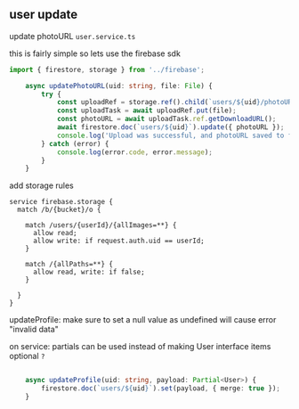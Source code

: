 ## user update

update photoURL `user.service.ts`

this is fairly simple so lets use the firebase sdk

```ts
import { firestore, storage } from '../firebase';

	async updatePhotoURL(uid: string, file: File) {
		try {
			const uploadRef = storage.ref().child(`users/${uid}/photoURL`);
			const uploadTask = await uploadRef.put(file);
			const photoURL = await uploadTask.ref.getDownloadURL();
			await firestore.doc(`users/${uid}`).update({ photoURL });
			console.log('Upload was successful, and photoURL saved to firestore');
		} catch (error) {
			console.log(error.code, error.message);
		}
	}
```

add storage rules

```
service firebase.storage {
  match /b/{bucket}/o {

    match /users/{userId}/{allImages=**} {
      allow read;
      allow write: if request.auth.uid == userId;
    }

    match /{allPaths=**} {
      allow read, write: if false;
    }

  }
}
```

updateProfile: make sure to set a null value as undefined will cause error "invalid data"

on service: partials can be used instead of making User interface items optional `?`

```ts

	async updateProfile(uid: string, payload: Partial<User>) {
		firestore.doc(`users/${uid}`).set(payload, { merge: true });
	}
```
